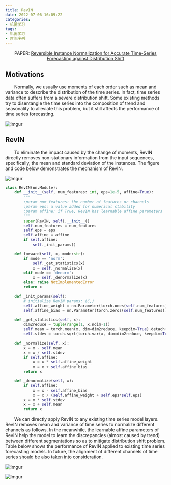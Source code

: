 ```yaml
---
title: RevIN
date: 2022-07-06 16:09:22
categories:
- 机器学习
tags:
- 机器学习
- 时间序列
---
```


<center>PAPER: <a href="https://openreview.net/forum?id=cGDAkQo1C0p">Reversible Instance Normalization for Accurate Time-Series Forecasting against Distribution Shift</a></center>

## Motivations
&emsp;&emsp;Normally, we usually use moments of each order such as mean and variance to describe the distribution of the time series. In fact, time series data often suffers from a severe distribution shift. Some existing methods try to disentangle the time series into the composition of trend and seasonality to alleviate this problem, but it still affects the performance of time series forecasting.

![Imgur](https://i.imgur.com/mqbxp2z.png)

## RevIN
&emsp;&emsp;To eliminate the impact caused by the change of moments, RevIN directly removes non-stationary information from the input sequences, specifically, the mean and standard deviation of the instances. The figure and code below demonstrates the mechanism of RevIN.

![Imgur](https://i.imgur.com/hbvSTcf.png)

```python
class RevIN(nn.Module):
    def __init__(self, num_features: int, eps=1e-5, affine=True):
        """
        :param num_features: the number of features or channels
        :param eps: a value added for numerical stability
        :param affine: if True, RevIN has learnable affine parameters
        """
        super(RevIN, self).__init__()
        self.num_features = num_features
        self.eps = eps
        self.affine = affine
        if self.affine:
            self._init_params()

    def forward(self, x, mode:str):
        if mode == 'norm':
            self._get_statistics(x)
            x = self._normalize(x)
        elif mode == 'denorm':
            x = self._denormalize(x)
        else: raise NotImplementedError
        return x

    def _init_params(self):
        # initialize RevIN params: (C,)
        self.affine_weight = nn.Parameter(torch.ones(self.num_features))
        self.affine_bias = nn.Parameter(torch.zeros(self.num_features))

    def _get_statistics(self, x):
        dim2reduce = tuple(range(1, x.ndim-1))
        self.mean = torch.mean(x, dim=dim2reduce, keepdim=True).detach()
        self.stdev = torch.sqrt(torch.var(x, dim=dim2reduce, keepdim=True, unbiased=False) + self.eps).detach()

    def _normalize(self, x):
        x = x - self.mean
        x = x / self.stdev
        if self.affine:
            x = x * self.affine_weight
            x = x + self.affine_bias
        return x

    def _denormalize(self, x):
        if self.affine:
            x = x - self.affine_bias
            x = x / (self.affine_weight + self.eps*self.eps)
        x = x * self.stdev
        x = x + self.mean
        return x

```

&emsp;&emsp;We can directly apply RevIN to any existing time series model layers. RevIN removes mean and variance of time series to normalize different channels as follows. In the meanwhile, the learnable affine parameters of RevIN help the model to learn the discrepancies (almost caused by trend) between different segmentations so as to mitigate distribution shift problem. Table below shows the performance of RevIN applied to existing time series forecasting models. In future, the alignment of different channels of time series should be also taken into consideration.

![Imgur](https://i.imgur.com/uav1M5P.png)

![Imgur](https://i.imgur.com/d6fJORB.png)
